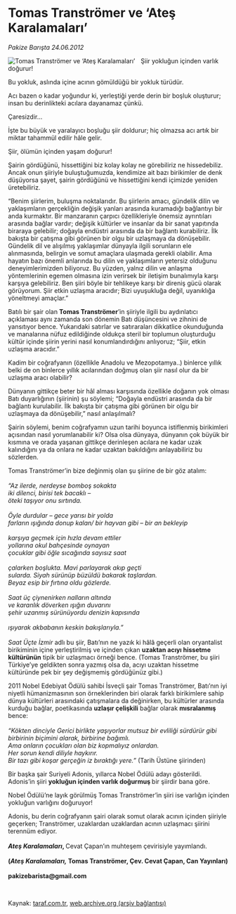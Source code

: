 # Tomas Tranströmer ve ‘Ateş Karalamaları’

*Pakize Barışta 24.06.2012*

<div class="yazi"><img align="left" alt="Tomas Tranströmer ve ‘Ateş Karalamaları’" border="0" src="http://www.taraf.com.tr/fotoraflar/makaleler/tomas-transtromer-ve-ates-karalamalari_2718_orijinal.jpg" style="border-right-width:10px; border-color:#FFFFFF"/><p>Şiir yokluğun içinden varlık doğurur!</p>
<p>Bu yokluk, aslında içine acının gömüldüğü bir yokluk türüdür.</p>
<p>Acı bazen o kadar yoğundur ki, yerleştiği yerde derin bir boşluk oluşturur; insan bu derinlikteki acılara dayanamaz çünkü.</p>
<p>Çaresizdir...</p>
<p>İşte bu büyük ve yaralayıcı boşluğu şiir doldurur; hiç olmazsa acı artık bir miktar tahammül edilir hâle gelir.</p>
<p>Şiir, ölümün içinden yaşam doğurur!</p>
<p>Şairin gördüğünü, hissettiğini biz kolay kolay ne görebiliriz ne hissedebiliz. Ancak onun şiiriyle buluştuğumuzda, kendimize ait bazı birikimler de denk düşüyorsa şayet, şairin gördüğünü ve hissettiğini kendi içimizde yeniden üretebiliriz.</p>
<p>“Benim şiirlerim, buluşma noktalarıdır. Bu şiirlerin amacı, gündelik dilin ve yaklaşımların gerçekliğin değişik yanları arasında kuramadığı bağlantıyı bir anda kurmaktır. Bir manzaranın çarpıcı özellikleriyle önemsiz ayrıntıları arasında bağlar vardır; değişik kültürler ve insanlar da bir sanat yapıtında biraraya gelebilir; doğayla endüstri arasında da bir bağlantı kurabiliriz. İlk bakışta bir çatışma gibi görünen bir olgu bir uzlaşmaya da dönüşebilir. Gündelik dil ve alışılmış yaklaşımlar dünyayla ilgili sorunların ele alınmasında, belirgin ve somut amaçlara ulaşmada gerekli olabilir. Ama hayatın bazı önemli anlarında bu dilin ve yaklaşımların yetersiz olduğunu deneyimlerimizden biliyoruz. Bu yüzden, yalnız dilin ve anlaşma yöntemlerinin egemen olmasına izin verirsek bir iletişim bunalımıyla karşı karşıya gelebiliriz. Ben şiiri böyle bir tehlikeye karşı bir direniş gücü olarak görüyorum. Şiir etkin uzlaşma aracıdır; Bizi uyuşukluğa değil, uyanıklığa yöneltmeyi amaçlar.”</p>
<p>Batılı bir şair olan <b>Tomas Tranströmer</b>’in şiiriyle ilgili bu aydınlatıcı açıklaması aynı zamanda son dönemin Batı düşüncesini ve zihnini de yansıtıyor bence. Yukarıdaki satırlar ve satıraraları dikkatlice okunduğunda ve manalarına nüfuz edildiğinde oldukça steril bir toplumun oluşturduğu kültür içinde şiirin yerini nasıl konumlandırdığını anlıyoruz; “Şiir, etkin uzlaşma aracıdır.”</p>
<p>Kadim bir coğrafyanın (özellikle Anadolu ve Mezopotamya..) binlerce yıllık belki de on binlerce yıllık acılarından doğmuş olan şiir nasıl olur da bir uzlaşma aracı olabilir?</p>
<p>Dünyanın gittikçe beter bir hâl alması karşısında özellikle doğanın yok olması Batı duyarlığının (şiirinin) şu söylemi; “Doğayla endüstri arasında da bir bağlantı kurulabilir. İlk bakışta bir çatışma gibi görünen bir olgu bir uzlaşmaya da dönüşebilir,” nasıl anlaşılmalı?</p>
<p>Şairin söylemi, benim coğrafyamın uzun tarihi boyunca istiflenmiş birikimleri açısından nasıl yorumlanabilir ki? Olsa olsa dünyaya, dünyanın çok büyük bir kısmına ve orada yaşanan gittikçe derinleşen acılara ne kadar uzak kalındığını ya da onlara ne kadar uzaktan bakıldığını anlayabiliriz bu sözlerden.</p>
<p>Tomas Tranströmer’in bize değinmiş olan şu şiirine de bir göz atalım: <br/><br/><i>“Az ilerde, nerdeyse bomboş sokakta<br/>iki dilenci, birisi tek bacaklı – <br/>öteki taşıyor onu sırtında. <br/><br/>Öyle durdular – gece yarısı bir yolda<br/>farların ışığında donup kalan/ bir hayvan gibi – bir an bekleyip<br/><br/>karşıya geçmek için hızla devam ettiler<br/></i><i>yollarına okul bahçesinde oynayan<br/>çocuklar gibi öğle sıcağında sayısız saat<br/><br/>çalarken boşlukta. Mavi parlayarak akıp geçti<br/>sularda. Siyah sürünüp büzüldü bakarak taşlardan.<br/>Beyaz esip bir fırtına oldu gözlerde.<br/><br/>Saat üç çiynenirken nalların altında<br/>ve karanlık döverken ışığın duvarını<br/>şehir uzanmış sürünüyordu denizin kapısında<br/><br/>ışıyarak akbabanın keskin bakışlarıyla.”<br/><br/></i><i>Saat Üçte İzmir</i> adlı bu şiir, Batı’nın ne yazık ki hâlâ geçerli olan oryantalist birikiminin içine yerleştirilmiş ve içinden çıkan <b>uzaktan acıyı hissetme kültürünün</b> tipik bir uzlaşmacı örneği bence. (Tomas Tranströmer, bu şiiri Türkiye’ye geldikten sonra yazmış olsa da, acıyı uzaktan hissetme kültüründe pek bir şey değişmemiş gördüğünüz gibi.)</p>
<p>2011 Nobel Edebiyat Ödülü sahibi İsveçli şair Tomas Tranströmer, Batı’nın iyi niyetli hümanizmasının son örneklerinden biri olarak farklı birikimlere sahip dünya kültürleri arasındaki çatışmalara da değinirken, bu kültürler arasında kurduğu bağlar, poetikasında <b>uzlaşır çelişkili</b> bağlar olarak <b>mısralanmış</b> bence: <br/><br/><i>“Kökten dinciyle Gerici birlikte yaşıyorlar mutsuz bir evliliği sürdürür gibi<br/>birbirinin biçimini alarak, birbirine bağımlı.<br/>Ama onların çocukları olan biz kopmalıyız onlardan.<br/>Her sorun kendi diliyle haykırır.<br/>Bir tazı gibi koşar gerçeğin iz bıraktığı yere.”</i> (Tarih Üstüne şiirinden)</p>
<p>Bir başka şair Suriyeli Adonis, yıllarca Nobel Ödülü adayı gösterildi. Adonis’in şiiri <b>yokluğun içinden varlık doğurmuş </b>bir şiirdir bana göre.</p>
<p>Nobel Ödülü’ne layık görülmüş Tomas Tranströmer’in şiiri ise varlığın içinden yokluğun varlığını doğuruyor!</p>
<p>Adonis, bu derin coğrafyanın şairi olarak somut olarak acının içinden şiiriyle geçerken; Tranströmer, uzaklardan uzaklardan acının uzlaşmacı şiirini terennüm ediyor.<br/><br/><b><i>Ateş Karalamaları</i></b><b>, </b>Cevat Çapan’ın muhteşem çevirisiyle yayımlandı.<br/><br/><b>(<i>Ateş Karalamaları,</i> Tomas Tranströmer, Çev. Cevat Çapan, Can Yayınları)<br/><br/></b><b>pakizebarista@gmail.com</b></p>
<p><b> </b></p>
</div>

Kaynak: [taraf.com.tr](http://www.taraf.com.tr/pakize-barista/makale-tomas-transtromer-ve-ates-karalamalari.htm), [web.archive.org (arşiv bağlantısı)](http://web.archive.org/web/20140115103550/http://www.taraf.com.tr/pakize-barista/makale-tomas-transtromer-ve-ates-karalamalari.htm)
